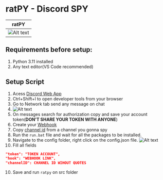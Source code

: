 # ratPY - Discord SPY

| ratPY | 
| ------------- | 
| ![Alt text](https://media.discordapp.net/attachments/1111073482927771700/1122299275913728120/image.png?width=780&height=408) |

## Requirements before setup:
1. Python 3.11 installed
2. Any text editor(VS Code recommended)

## Setup Script
1. Acess [Discord Web App](https://discord.com)
2. Ctrl+Shift+I to open developer tools from your browser
3. Go to Network tab send any message on chat
4. ![Alt text](https://media.discordapp.net/attachments/1111073482927771700/1122299276148613140/image-1.png?width=418&height=468)
5. On messages search for authorization copy and save your account token(**DON'T SHARE YOUR TOKEN WITH ANYONE**)
6. Create your [Webhook](https://support.discord.com/hc/en-us/articles/228383668-Intro-to-Webhooks)
7. Copy [channel id](https://support.discord.com/hc/en-us/articles/206346498-Where-can-I-find-my-User-Server-Message-ID-) from a channel you gonna spy
8. Run the ```run.bat``` file and wait for all the packages to be installed.
9. Navigate to the config folder, right click on the config.json file.
![Alt text](https://media.discordapp.net/attachments/1111073482927771700/1122299276396089414/image-2.png?width=806&height=407)
10. Fill all fields
``` json
"token": "TOKEN ACCOUNT",
"hook": "WEBHOOK LINK",
"channelID": CHANNEL ID WIHOUT QUOTES
```
10. Save and run ```ratpy``` on src folder
